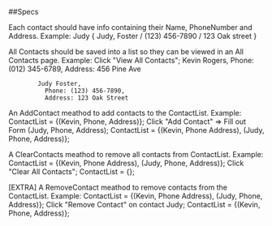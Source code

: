 ##Specs

Each contact should have info containing their Name, PhoneNumber and Address.
  Example: Judy { Judy, Foster / (123) 456-7890 / 123 Oak street }

All Contacts should be saved into a list so they can be viewed in an All Contacts page.
  Example: Click "View All Contacts";
            Kevin Rogers,
              Phone: (012) 345-6789,
              Address: 456 Pine Ave

            Judy Foster,
              Phone: (123) 456-7890,
              Address: 123 Oak Street

An AddContact meathod to add contacts to the ContactList.
  Example: ContactList = {(Kevin, Phone, Address)};
            Click "Add Contact" => Fill out Form (Judy, Phone, Address);
            ContactList = {(Kevin, Phone Address), (Judy, Phone, Address)};

A ClearContacts meathod to remove all contacts from ContactList.
  Example: ContactList = {(Kevin, Phone Address), (Judy, Phone, Address)};
            Click "Clear All Contacts";
            ContactList = {};

[EXTRA] A RemoveContact meathod to remove contacts from the ContactList.
  Example: ContactList = {(Kevin, Phone Address), (Judy, Phone, Address)};
            Click "Remove Contact" on contact Judy;
            ContactList = {(Kevin, Phone, Address)};
